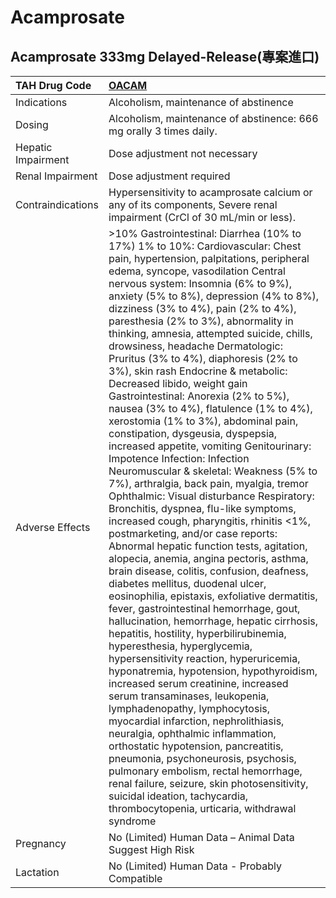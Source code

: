 # Acamprosate

## Acamprosate 333mg Delayed-Release(專案進口)

| TAH Drug Code      | [OACAM](https://www.tahsda.org.tw/drugs/hissearch.php?drug_code=OACAM)                                                                                                                                                                                                                                                                                                                                                                                                                                                                                                                                                                                                                                                                                                                                                                                                                                                                                                                                                                                                                                                                                                                                                                                                                                                                                                                                                                                                                                                                                                                                                                                                                                                                                                                                                                                                                                                                          |
|:-------------------|:------------------------------------------------------------------------------------------------------------------------------------------------------------------------------------------------------------------------------------------------------------------------------------------------------------------------------------------------------------------------------------------------------------------------------------------------------------------------------------------------------------------------------------------------------------------------------------------------------------------------------------------------------------------------------------------------------------------------------------------------------------------------------------------------------------------------------------------------------------------------------------------------------------------------------------------------------------------------------------------------------------------------------------------------------------------------------------------------------------------------------------------------------------------------------------------------------------------------------------------------------------------------------------------------------------------------------------------------------------------------------------------------------------------------------------------------------------------------------------------------------------------------------------------------------------------------------------------------------------------------------------------------------------------------------------------------------------------------------------------------------------------------------------------------------------------------------------------------------------------------------------------------------------------------------------------------|
| Indications        | Alcoholism, maintenance of abstinence                                                                                                                                                                                                                                                                                                                                                                                                                                                                                                                                                                                                                                                                                                                                                                                                                                                                                                                                                                                                                                                                                                                                                                                                                                                                                                                                                                                                                                                                                                                                                                                                                                                                                                                                                                                                                                                                                                           |
| Dosing             | Alcoholism, maintenance of abstinence: 666 mg orally 3 times daily.                                                                                                                                                                                                                                                                                                                                                                                                                                                                                                                                                                                                                                                                                                                                                                                                                                                                                                                                                                                                                                                                                                                                                                                                                                                                                                                                                                                                                                                                                                                                                                                                                                                                                                                                                                                                                                                                             |
| Hepatic Impairment | Dose adjustment not necessary                                                                                                                                                                                                                                                                                                                                                                                                                                                                                                                                                                                                                                                                                                                                                                                                                                                                                                                                                                                                                                                                                                                                                                                                                                                                                                                                                                                                                                                                                                                                                                                                                                                                                                                                                                                                                                                                                                                   |
| Renal Impairment   | Dose adjustment required                                                                                                                                                                                                                                                                                                                                                                                                                                                                                                                                                                                                                                                                                                                                                                                                                                                                                                                                                                                                                                                                                                                                                                                                                                                                                                                                                                                                                                                                                                                                                                                                                                                                                                                                                                                                                                                                                                                        |
| Contraindications  | Hypersensitivity to acamprosate calcium or any of its components, Severe renal impairment (CrCl of 30 mL/min or less).                                                                                                                                                                                                                                                                                                                                                                                                                                                                                                                                                                                                                                                                                                                                                                                                                                                                                                                                                                                                                                                                                                                                                                                                                                                                                                                                                                                                                                                                                                                                                                                                                                                                                                                                                                                                                          |
| Adverse Effects    | >10% Gastrointestinal: Diarrhea (10% to 17%) 1% to 10%: Cardiovascular: Chest pain, hypertension, palpitations, peripheral edema, syncope, vasodilation Central nervous system: Insomnia (6% to 9%), anxiety (5% to 8%), depression (4% to 8%), dizziness (3% to 4%), pain (2% to 4%), paresthesia (2% to 3%), abnormality in thinking, amnesia, attempted suicide, chills, drowsiness, headache Dermatologic: Pruritus (3% to 4%), diaphoresis (2% to 3%), skin rash Endocrine & metabolic: Decreased libido, weight gain Gastrointestinal: Anorexia (2% to 5%), nausea (3% to 4%), flatulence (1% to 4%), xerostomia (1% to 3%), abdominal pain, constipation, dysgeusia, dyspepsia, increased appetite, vomiting Genitourinary: Impotence Infection: Infection Neuromuscular & skeletal: Weakness (5% to 7%), arthralgia, back pain, myalgia, tremor Ophthalmic: Visual disturbance Respiratory: Bronchitis, dyspnea, flu-like symptoms, increased cough, pharyngitis, rhinitis <1%, postmarketing, and/or case reports: Abnormal hepatic function tests, agitation, alopecia, anemia, angina pectoris, asthma, brain disease, colitis, confusion, deafness, diabetes mellitus, duodenal ulcer, eosinophilia, epistaxis, exfoliative dermatitis, fever, gastrointestinal hemorrhage, gout, hallucination, hemorrhage, hepatic cirrhosis, hepatitis, hostility, hyperbilirubinemia, hyperesthesia, hyperglycemia, hypersensitivity reaction, hyperuricemia, hyponatremia, hypotension, hypothyroidism, increased serum creatinine, increased serum transaminases, leukopenia, lymphadenopathy, lymphocytosis, myocardial infarction, nephrolithiasis, neuralgia, ophthalmic inflammation, orthostatic hypotension, pancreatitis, pneumonia, psychoneurosis, psychosis, pulmonary embolism, rectal hemorrhage, renal failure, seizure, skin photosensitivity, suicidal ideation, tachycardia, thrombocytopenia, urticaria, withdrawal syndrome |
| Pregnancy          | No (Limited) Human Data – Animal Data Suggest High Risk                                                                                                                                                                                                                                                                                                                                                                                                                                                                                                                                                                                                                                                                                                                                                                                                                                                                                                                                                                                                                                                                                                                                                                                                                                                                                                                                                                                                                                                                                                                                                                                                                                                                                                                                                                                                                                                                                         |
| Lactation          | No (Limited) Human Data - Probably Compatible                                                                                                                                                                                                                                                                                                                                                                                                                                                                                                                                                                                                                                                                                                                                                                                                                                                                                                                                                                                                                                                                                                                                                                                                                                                                                                                                                                                                                                                                                                                                                                                                                                                                                                                                                                                                                                                                                                   |


